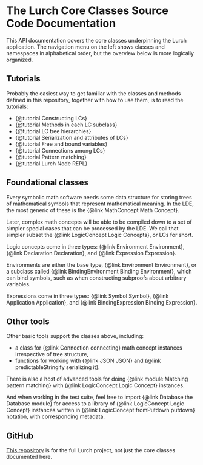 
# The Lurch Core Classes Source Code Documentation

This API documentation covers the core classes underpinning the Lurch
application.  The navigation menu on the left shows classes and namespaces in
alphabetical order, but the overview below is more logically organized.

## Tutorials

Probably the easiest way to get familiar with the classes and methods defined
in this repository, together with how to use them, is to read the tutorials:

 * {@tutorial Constructing LCs}
 * {@tutorial Methods in each LC subclass}
 * {@tutorial LC tree hierarchies}
 * {@tutorial Serialization and attributes of LCs}
 * {@tutorial Free and bound variables}
 * {@tutorial Connections among LCs}
 * {@tutorial Pattern matching}
 * {@tutorial Lurch Node REPL}
 
## Foundational classes

Every symbolic math software needs some data structure for storing trees of
mathematical symbols that represent mathematical meaning.  In the LDE, the
most generic of these is the {@link MathConcept Math Concept}.

Later, complex math concepts will be able to be compiled down to a set of
simpler special cases that can be processed by the LDE.  We call that simpler
subset the {@link LogicConcept Logic Concepts}, or LCs for short.

Logic concepts come in three types: {@link Environment Environment},
{@link Declaration Declaration}, and {@link Expression Expression}.

Environments are either the base type, {@link Environment Environment}, or a
subclass called {@link BindingEnvironment Binding Environment}, which can bind
symbols, such as when constructing subproofs about arbitrary variables.

Expressions come in three types: {@link Symbol Symbol},
{@link Application Application}, and
{@link BindingExpression Binding Expression}.

## Other tools

Other basic tools support the classes above, including:

 * a class for {@link Connection connecting} math concept instances
   irrespective of tree structure,
 * functions for working with {@link JSON JSON} and
   {@link predictableStringify serializing it}.

There is also a host of advanced tools for doing {@link module:Matching pattern
matching} with {@link LogicConcept Logic Concept} instances.

And when working in the test suite, feel free to import
{@link Database the Database module} for access to a library of
{@link LogicConcept Logic Concept} instances written in
{@link LogicConcept.fromPutdown putdown} notation, with
corresponding metadata.

## GitHub

[This repository](http://github.com/lurchmath/lurch) is for the full Lurch
project, not just the core classes documented here.